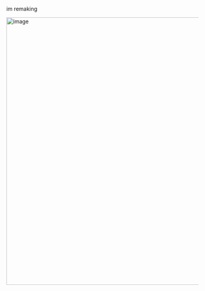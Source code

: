 im remaking

<img width="794" height="700" alt="image" src="https://github.com/user-attachments/assets/ece45f22-e57c-42e9-b41c-1c646cbec628" />

